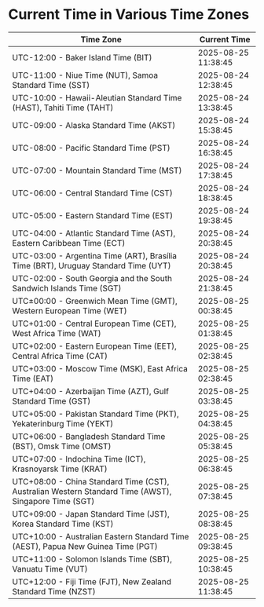 # Current Time in Various Time Zones

| Time Zone | Current Time |
|-----------|--------------|
| UTC-12:00 - Baker Island Time (BIT) | 2025-08-25 11:38:45 |
| UTC-11:00 - Niue Time (NUT), Samoa Standard Time (SST) | 2025-08-24 12:38:45 |
| UTC-10:00 - Hawaii-Aleutian Standard Time (HAST), Tahiti Time (TAHT) | 2025-08-24 13:38:45 |
| UTC-09:00 - Alaska Standard Time (AKST) | 2025-08-24 15:38:45 |
| UTC-08:00 - Pacific Standard Time (PST) | 2025-08-24 16:38:45 |
| UTC-07:00 - Mountain Standard Time (MST) | 2025-08-24 17:38:45 |
| UTC-06:00 - Central Standard Time (CST) | 2025-08-24 18:38:45 |
| UTC-05:00 - Eastern Standard Time (EST) | 2025-08-24 19:38:45 |
| UTC-04:00 - Atlantic Standard Time (AST), Eastern Caribbean Time (ECT) | 2025-08-24 20:38:45 |
| UTC-03:00 - Argentina Time (ART), Brasília Time (BRT), Uruguay Standard Time (UYT) | 2025-08-24 20:38:45 |
| UTC-02:00 - South Georgia and the South Sandwich Islands Time (SGT) | 2025-08-24 21:38:45 |
| UTC±00:00 - Greenwich Mean Time (GMT), Western European Time (WET) | 2025-08-25 00:38:45 |
| UTC+01:00 - Central European Time (CET), West Africa Time (WAT) | 2025-08-25 01:38:45 |
| UTC+02:00 - Eastern European Time (EET), Central Africa Time (CAT) | 2025-08-25 02:38:45 |
| UTC+03:00 - Moscow Time (MSK), East Africa Time (EAT) | 2025-08-25 02:38:45 |
| UTC+04:00 - Azerbaijan Time (AZT), Gulf Standard Time (GST) | 2025-08-25 03:38:45 |
| UTC+05:00 - Pakistan Standard Time (PKT), Yekaterinburg Time (YEKT) | 2025-08-25 04:38:45 |
| UTC+06:00 - Bangladesh Standard Time (BST), Omsk Time (OMST) | 2025-08-25 05:38:45 |
| UTC+07:00 - Indochina Time (ICT), Krasnoyarsk Time (KRAT) | 2025-08-25 06:38:45 |
| UTC+08:00 - China Standard Time (CST), Australian Western Standard Time (AWST), Singapore Time (SGT) | 2025-08-25 07:38:45 |
| UTC+09:00 - Japan Standard Time (JST), Korea Standard Time (KST) | 2025-08-25 08:38:45 |
| UTC+10:00 - Australian Eastern Standard Time (AEST), Papua New Guinea Time (PGT) | 2025-08-25 09:38:45 |
| UTC+11:00 - Solomon Islands Time (SBT), Vanuatu Time (VUT) | 2025-08-25 10:38:45 |
| UTC+12:00 - Fiji Time (FJT), New Zealand Standard Time (NZST) | 2025-08-25 11:38:45 |
